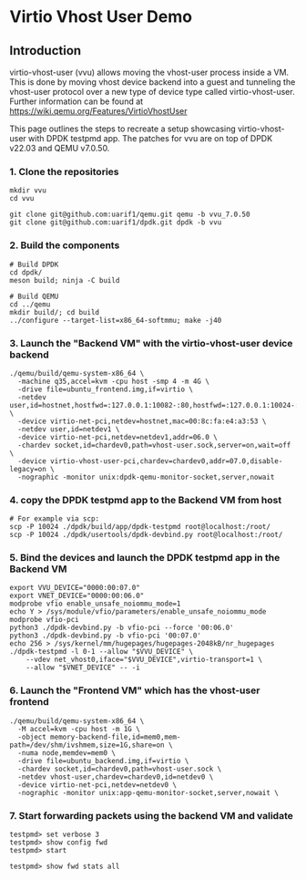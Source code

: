 # Virtio Vhost User Demo

## Introduction

virtio-vhost-user (vvu) allows moving the vhost-user process inside a VM. This is done by moving
vhost device backend into a guest and tunneling the vhost-user protocol over a new type
of device type called virtio-vhost-user. Further information can be found at
https://wiki.qemu.org/Features/VirtioVhostUser

This page outlines the steps to recreate a setup showcasing virtio-vhost-user with DPDK
testpmd app. The patches for vvu are on top of DPDK v22.03 and QEMU v7.0.50.

### 1. Clone the repositories
```
mkdir vvu
cd vvu

git clone git@github.com:uarif1/qemu.git qemu -b vvu_7.0.50
git clone git@github.com:uarif1/dpdk.git dpdk -b vvu
```

### 2. Build the components
```
# Build DPDK
cd dpdk/
meson build; ninja -C build

# Build QEMU
cd ../qemu
mkdir build/; cd build
../configure --target-list=x86_64-softmmu; make -j40
```

### 3. Launch the "Backend VM" with the virtio-vhost-user device backend
```
./qemu/build/qemu-system-x86_64 \
  -machine q35,accel=kvm -cpu host -smp 4 -m 4G \
  -drive file=ubuntu_frontend.img,if=virtio \
  -netdev user,id=hostnet,hostfwd=:127.0.0.1:10082-:80,hostfwd=:127.0.0.1:10024-:22 \
  -device virtio-net-pci,netdev=hostnet,mac=00:8c:fa:e4:a3:53 \
  -netdev user,id=netdev1 \
  -device virtio-net-pci,netdev=netdev1,addr=06.0 \
  -chardev socket,id=chardev0,path=vhost-user.sock,server=on,wait=off \
  -device virtio-vhost-user-pci,chardev=chardev0,addr=07.0,disable-legacy=on \
  -nographic -monitor unix:dpdk-qemu-monitor-socket,server,nowait

```

### 4. copy the DPDK testpmd app to the Backend VM from host
```
# For example via scp:
scp -P 10024 ./dpdk/build/app/dpdk-testpmd root@localhost:/root/
scp -P 10024 ./dpdk/usertools/dpdk-devbind.py root@localhost:/root/

```

### 5. Bind the devices and launch the DPDK testpmd app in the Backend VM
```
export VVU_DEVICE="0000:00:07.0"
export VNET_DEVICE="0000:00:06.0"
modprobe vfio enable_unsafe_noiommu_mode=1
echo Y > /sys/module/vfio/parameters/enable_unsafe_noiommu_mode
modprobe vfio-pci
python3 ./dpdk-devbind.py -b vfio-pci --force '00:06.0'
python3 ./dpdk-devbind.py -b vfio-pci '00:07.0'
echo 256 > /sys/kernel/mm/hugepages/hugepages-2048kB/nr_hugepages
./dpdk-testpmd -l 0-1 --allow "$VVU_DEVICE" \
    --vdev net_vhost0,iface="$VVU_DEVICE",virtio-transport=1 \
    --allow "$VNET_DEVICE" -- -i
```

### 6. Launch the "Frontend VM" which has the vhost-user frontend
```
./qemu/build/qemu-system-x86_64 \
  -M accel=kvm -cpu host -m 1G \
  -object memory-backend-file,id=mem0,mem-path=/dev/shm/ivshmem,size=1G,share=on \
  -numa node,memdev=mem0 \
  -drive file=ubuntu_backend.img,if=virtio \
  -chardev socket,id=chardev0,path=vhost-user.sock \
  -netdev vhost-user,chardev=chardev0,id=netdev0 \
  -device virtio-net-pci,netdev=netdev0 \
  -nographic -monitor unix:app-qemu-monitor-socket,server,nowait \
```

### 7. Start forwarding packets using the backend VM and validate
```
testpmd> set verbose 3
testpmd> show config fwd
testpmd> start

testpmd> show fwd stats all
```